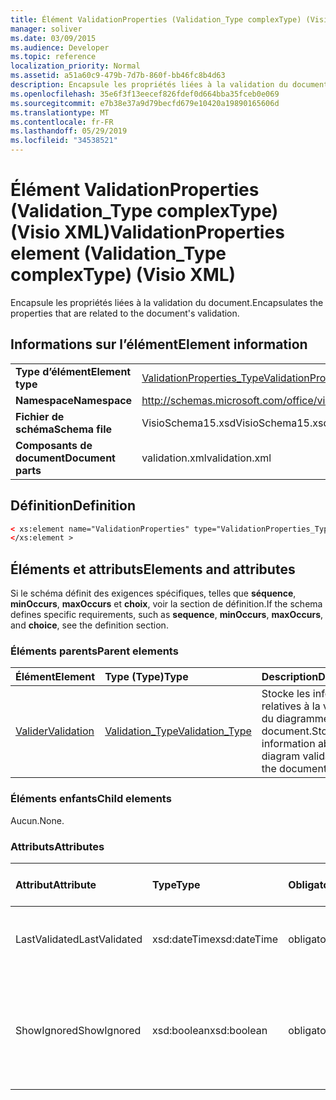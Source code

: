```yaml
---
title: Élément ValidationProperties (Validation_Type complexType) (Visio XML)
manager: soliver
ms.date: 03/09/2015
ms.audience: Developer
ms.topic: reference
localization_priority: Normal
ms.assetid: a51a60c9-479b-7d7b-860f-bb46fc8b4d63
description: Encapsule les propriétés liées à la validation du document.
ms.openlocfilehash: 35e6f3f13eecef826fdef0d664bba35fceb0e069
ms.sourcegitcommit: e7b38e37a9d79becfd679e10420a19890165606d
ms.translationtype: MT
ms.contentlocale: fr-FR
ms.lasthandoff: 05/29/2019
ms.locfileid: "34538521"
---
```

# <a name="validationproperties-element-validation_type-complextype-visio-xml"></a><span data-ttu-id="d63ff-103">Élément ValidationProperties (Validation_Type complexType) (Visio XML)</span><span class="sxs-lookup"><span data-stu-id="d63ff-103">ValidationProperties element (Validation_Type complexType) (Visio XML)</span></span>

<span data-ttu-id="d63ff-104">Encapsule les propriétés liées à la validation du document.</span><span class="sxs-lookup"><span data-stu-id="d63ff-104">Encapsulates the properties that are related to the document's validation.</span></span>
  
## <a name="element-information"></a><span data-ttu-id="d63ff-105">Informations sur l’élément</span><span class="sxs-lookup"><span data-stu-id="d63ff-105">Element information</span></span>

|||
|:-----|:-----|
|<span data-ttu-id="d63ff-106">**Type d’élément**</span><span class="sxs-lookup"><span data-stu-id="d63ff-106">**Element type**</span></span> <br/> |[<span data-ttu-id="d63ff-107">ValidationProperties_Type</span><span class="sxs-lookup"><span data-stu-id="d63ff-107">ValidationProperties_Type</span></span>](validationproperties_type-complextypevisio-xml.md) <br/> |
|<span data-ttu-id="d63ff-108">**Namespace**</span><span class="sxs-lookup"><span data-stu-id="d63ff-108">**Namespace**</span></span> <br/> |http://schemas.microsoft.com/office/visio/2012/main  <br/> |
|<span data-ttu-id="d63ff-109">**Fichier de schéma**</span><span class="sxs-lookup"><span data-stu-id="d63ff-109">**Schema file**</span></span> <br/> |<span data-ttu-id="d63ff-110">VisioSchema15.xsd</span><span class="sxs-lookup"><span data-stu-id="d63ff-110">VisioSchema15.xsd</span></span>  <br/> |
|<span data-ttu-id="d63ff-111">**Composants de document**</span><span class="sxs-lookup"><span data-stu-id="d63ff-111">**Document parts**</span></span> <br/> |<span data-ttu-id="d63ff-112">validation.xml</span><span class="sxs-lookup"><span data-stu-id="d63ff-112">validation.xml</span></span>  <br/> |
   
## <a name="definition"></a><span data-ttu-id="d63ff-113">Définition</span><span class="sxs-lookup"><span data-stu-id="d63ff-113">Definition</span></span>

```XML
< xs:element name="ValidationProperties" type="ValidationProperties_Type" minOccurs="0" maxOccurs="1" >
</xs:element >
```

## <a name="elements-and-attributes"></a><span data-ttu-id="d63ff-114">Éléments et attributs</span><span class="sxs-lookup"><span data-stu-id="d63ff-114">Elements and attributes</span></span>

<span data-ttu-id="d63ff-115">Si le schéma définit des exigences spécifiques, telles que **séquence**, **minOccurs**, **maxOccurs** et **choix**, voir la section de définition.</span><span class="sxs-lookup"><span data-stu-id="d63ff-115">If the schema defines specific requirements, such as **sequence**, **minOccurs**, **maxOccurs**, and **choice**, see the definition section.</span></span> 
  
### <a name="parent-elements"></a><span data-ttu-id="d63ff-116">Éléments parents</span><span class="sxs-lookup"><span data-stu-id="d63ff-116">Parent elements</span></span>

|<span data-ttu-id="d63ff-117">**Élément**</span><span class="sxs-lookup"><span data-stu-id="d63ff-117">**Element**</span></span>|<span data-ttu-id="d63ff-118">**Type (Type)**</span><span class="sxs-lookup"><span data-stu-id="d63ff-118">**Type**</span></span>|<span data-ttu-id="d63ff-119">**Description**</span><span class="sxs-lookup"><span data-stu-id="d63ff-119">**Description**</span></span>|
|:-----|:-----|:-----|
|[<span data-ttu-id="d63ff-120">Valider</span><span class="sxs-lookup"><span data-stu-id="d63ff-120">Validation</span></span>](validation-elementvisio-xml.md) <br/> |[<span data-ttu-id="d63ff-121">Validation_Type</span><span class="sxs-lookup"><span data-stu-id="d63ff-121">Validation_Type</span></span>](validation_type-complextypevisio-xml.md) <br/> |<span data-ttu-id="d63ff-122">Stocke les informations relatives à la validation du diagramme pour le document.</span><span class="sxs-lookup"><span data-stu-id="d63ff-122">Stores information about diagram validation for the document.</span></span>  <br/> |
   
### <a name="child-elements"></a><span data-ttu-id="d63ff-123">Éléments enfants</span><span class="sxs-lookup"><span data-stu-id="d63ff-123">Child elements</span></span>

<span data-ttu-id="d63ff-124">Aucun.</span><span class="sxs-lookup"><span data-stu-id="d63ff-124">None.</span></span>
  
### <a name="attributes"></a><span data-ttu-id="d63ff-125">Attributs</span><span class="sxs-lookup"><span data-stu-id="d63ff-125">Attributes</span></span>

|<span data-ttu-id="d63ff-126">**Attribut**</span><span class="sxs-lookup"><span data-stu-id="d63ff-126">**Attribute**</span></span>|<span data-ttu-id="d63ff-127">**Type**</span><span class="sxs-lookup"><span data-stu-id="d63ff-127">**Type**</span></span>|<span data-ttu-id="d63ff-128">**Obligatoire**</span><span class="sxs-lookup"><span data-stu-id="d63ff-128">**Required**</span></span>|<span data-ttu-id="d63ff-129">**Description**</span><span class="sxs-lookup"><span data-stu-id="d63ff-129">**Description**</span></span>|<span data-ttu-id="d63ff-130">**Valeurs possibles**</span><span class="sxs-lookup"><span data-stu-id="d63ff-130">**Possible values**</span></span>|
|:-----|:-----|:-----|:-----|:-----|
|<span data-ttu-id="d63ff-131">LastValidated</span><span class="sxs-lookup"><span data-stu-id="d63ff-131">LastValidated</span></span>  <br/> |<span data-ttu-id="d63ff-132">xsd:dateTime</span><span class="sxs-lookup"><span data-stu-id="d63ff-132">xsd:dateTime</span></span>  <br/> |<span data-ttu-id="d63ff-133">obligatoire</span><span class="sxs-lookup"><span data-stu-id="d63ff-133">required</span></span>  <br/> |<span data-ttu-id="d63ff-134">Date et heure de la dernière validation du document.</span><span class="sxs-lookup"><span data-stu-id="d63ff-134">The date and time that the document was last validated.</span></span>  <br/> |<span data-ttu-id="d63ff-135">Valeurs du type xsd:dateTime.</span><span class="sxs-lookup"><span data-stu-id="d63ff-135">Values of the xsd:dateTime type.</span></span>  <br/> |
|<span data-ttu-id="d63ff-136">ShowIgnored</span><span class="sxs-lookup"><span data-stu-id="d63ff-136">ShowIgnored</span></span>  <br/> |<span data-ttu-id="d63ff-137">xsd:boolean</span><span class="sxs-lookup"><span data-stu-id="d63ff-137">xsd:boolean</span></span>  <br/> |<span data-ttu-id="d63ff-138">obligatoire</span><span class="sxs-lookup"><span data-stu-id="d63ff-138">required</span></span>  <br/> |<span data-ttu-id="d63ff-139">Spécifie s’il faut afficher les problèmes de validation ignorés dans la fenêtre Problèmes.</span><span class="sxs-lookup"><span data-stu-id="d63ff-139">Specifies whether to show ignored validation issues in the Issues window.</span></span>  <br/> |<span data-ttu-id="d63ff-140">Valeurs du type xsd:boolean.</span><span class="sxs-lookup"><span data-stu-id="d63ff-140">Values of the xsd:boolean type.</span></span>  <br/> |
   

